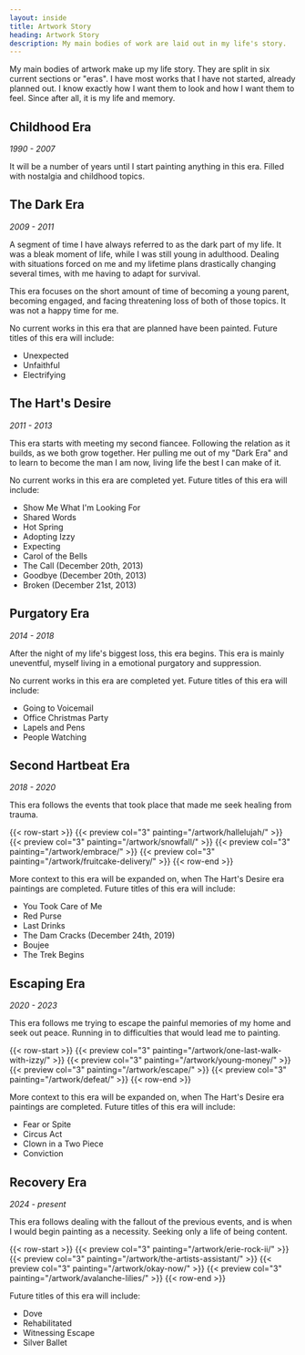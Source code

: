 ```yaml
---
layout: inside
title: Artwork Story
heading: Artwork Story
description: My main bodies of work are laid out in my life's story.
---
```


My main bodies of artwork make up my life story. They are split in six current sections or "eras". I have most works that I have not started, already planned out. I know exactly how I want them to look and how I want them to feel. Since after all, it is my life and memory.

## Childhood Era ##
_1990 - 2007_

It will be a number of years until I start painting anything in this era. Filled with nostalgia and childhood topics.

## The Dark Era ##
_2009 - 2011_

A segment of time I have always referred to as the dark part of my life. It was a bleak moment of life, while I was still young in adulthood. Dealing with situations forced on me and my lifetime plans drastically changing several times, with me having to adapt for survival.

This era focuses on the short amount of time of becoming a young parent, becoming engaged, and facing threatening loss of both of those topics. It was not a happy time for me.

No current works in this era that are planned have been painted. Future titles of this era will include:
  * Unexpected
  * Unfaithful
  * Electrifying

## The Hart's Desire ##
_2011 - 2013_

This era starts with meeting my second fiancee. Following the relation as it builds, as we both grow together. Her pulling me out of my "Dark Era" and to learn to become the man I am now, living life the best I can make of it.

No current works in this era are completed yet. Future titles of this era will include:
  * Show Me What I'm Looking For
  * Shared Words
  * Hot Spring
  * Adopting Izzy
  * Expecting
  * Carol of the Bells
  * The Call (December 20th, 2013)
  * Goodbye (December 20th, 2013)
  * Broken (December 21st, 2013)

## Purgatory Era ##
_2014 - 2018_

After the night of my life's biggest loss, this era begins. This era is mainly uneventful, myself living in a emotional purgatory and suppression. 

No current works in this era are completed yet. Future titles of this era will include:
  * Going to Voicemail
  * Office Christmas Party
  * Lapels and Pens
  * People Watching

## Second Hartbeat Era ##
_2018 - 2020_

This era follows the events that took place that made me seek healing from trauma.

{{< row-start >}}
    {{< preview col="3" painting="/artwork/hallelujah/" >}}
    {{< preview col="3" painting="/artwork/snowfall/" >}}
    {{< preview col="3" painting="/artwork/embrace/" >}}
    {{< preview col="3" painting="/artwork/fruitcake-delivery/" >}}
{{< row-end >}}

More context to this era will be expanded on, when The Hart's Desire era paintings are completed. Future titles of this era will include:
  * You Took Care of Me
  * Red Purse
  * Last Drinks
  * The Dam Cracks (December 24th, 2019)
  * Boujee
  * The Trek Begins

## Escaping Era ##
_2020 - 2023_

This era follows me trying to escape the painful memories of my home and seek out peace. Running in to difficulties that would lead me to painting.

{{< row-start >}}
    {{< preview col="3" painting="/artwork/one-last-walk-with-izzy/" >}}
    {{< preview col="3" painting="/artwork/young-money/" >}}
    {{< preview col="3" painting="/artwork/escape/" >}}
    {{< preview col="3" painting="/artwork/defeat/" >}}
{{< row-end >}}

More context to this era will be expanded on, when The Hart's Desire era paintings are completed. Future titles of this era will include:
  * Fear or Spite
  * Circus Act
  * Clown in a Two Piece
  * Conviction

## Recovery Era ##
_2024 - present_

This era follows dealing with the fallout of the previous events, and is when I would begin painting as a necessity. Seeking only a life of being content.

{{< row-start >}}
    {{< preview col="3" painting="/artwork/erie-rock-ii/" >}}
    {{< preview col="3" painting="/artwork/the-artists-assistant/" >}}
    {{< preview col="3" painting="/artwork/okay-now/" >}}
    {{< preview col="3" painting="/artwork/avalanche-lilies/" >}}
{{< row-end >}}

Future titles of this era will include:
  * Dove
  * Rehabilitated
  * Witnessing Escape
  * Silver Ballet
